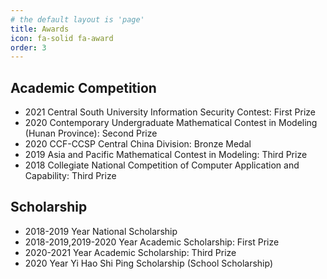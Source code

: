 ```yaml
---
# the default layout is 'page'
title: Awards
icon: fa-solid fa-award
order: 3
---
```


## Academic Competition

- 2021 Central South University Information Security Contest: First Prize
- 2020 Contemporary Undergraduate Mathematical Contest in Modeling (Hunan Province): Second Prize
- 2020 CCF-CCSP Central China Division: Bronze Medal
- 2019 Asia and Pacific Mathematical Contest in Modeling: Third Prize
- 2018 Collegiate National Competition of Computer Application and Capability: Third Prize

## Scholarship

- 2018-2019 Year National Scholarship
- 2018-2019,2019-2020 Year Academic Scholarship: First Prize
- 2020-2021 Year Academic Scholarship: Third Prize
- 2020 Year Yi Hao Shi Ping Scholarship (School Scholarship)
